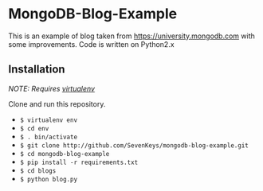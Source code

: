 # MongoDB-Blog-Example
This is an example of blog taken from https://university.mongodb.com with some improvements.
Code is written on Python2.x
## Installation

*NOTE: Requires [virtualenv](http://virtualenv.readthedocs.org/en/latest/)*

  Clone and run this repository.
* `$ virtualenv env`
* `$ cd env`
* `$ . bin/activate`
* `$ git clone http://github.com/SevenKeys/mongodb-blog-example.git`
* `$ cd mongodb-blog-example`
* `$ pip install -r requirements.txt`
* `$ cd blogs`
* `$ python blog.py`
